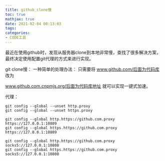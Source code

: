 ```yaml
---
title: github_clone慢
toc: true
mathjax: true
date: 2021-02-04 00:13:03
tags:
categories:
- CODE工具
---
```




最近在使用github时，发现从服务器clone到本地非常慢，查找了很多解决方案，最终决定使用配置git代理的方式来进行实现。

<!--more-->

git clone慢：
一种简单的处理办法：
只需要将 www.github.com/后面为代码库 改为

www.github.com.cnpmjs.org/后面为代码库地址 就可以实现一键式加速。


代理：
```
git config --global --unset http.proxy
git config --global --unset https.proxy

git config --global http.https://github.com.proxy https://127.0.0.1:10809
git config --global https.https://github.com.proxy https://127.0.0.1:10809

git config --global http.https://github.com.proxy socks5://127.0.0.1:10808
git config --global https.https://github.com.proxy socks5://127.0.0.1:10808
```

